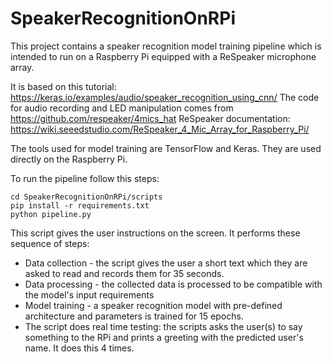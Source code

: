# SpeakerRecognitionOnRPi

This project contains a speaker recognition model training pipeline which is intended to run on a Raspberry Pi equipped with a ReSpeaker microphone array.

It is based on this tutorial: https://keras.io/examples/audio/speaker_recognition_using_cnn/
The code for audio recording and LED manipulation comes from https://github.com/respeaker/4mics_hat
ReSpeaker documentation: https://wiki.seeedstudio.com/ReSpeaker_4_Mic_Array_for_Raspberry_Pi/

The tools used for model training are TensorFlow and Keras. They are used directly on the Raspberry Pi.

To run the pipeline follow this steps:
```
cd SpeakerRecognitionOnRPi/scripts
pip install -r requirements.txt
python pipeline.py
```

This script gives the user instructions on the screen.
It performs these sequence of steps:
- Data collection - the script gives the user a short text which they are asked to read and records them for 35 seconds.
- Data processing - the collected data is processed to be compatible with the model's input requirements
- Model training - a speaker recognition model with pre-defined architecture and parameters is trained for 15 epochs.
- The script does real time testing: the scripts asks the user(s) to say something to the RPi and prints a greeting with
the predicted user's name. It does this 4 times.
